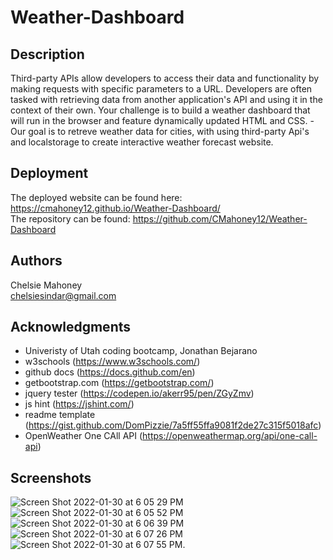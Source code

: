 # Weather-Dashboard

## Description

Third-party APIs allow developers to access their data and functionality by making requests with specific parameters to a URL. Developers are often tasked with retrieving data from another application's API and using it in the context of their own. Your challenge is to build a weather dashboard that will run in the browser and feature dynamically updated HTML and CSS.
-Our goal is to retreve weather data for cities, with using third-party Api's and localstorage to create interactive weather forecast website.


## Deployment 

The deployed website can be found here: https://cmahoney12.github.io/Weather-Dashboard/  
The repository can be found: https://github.com/CMahoney12/Weather-Dashboard  


## Authors

Chelsie Mahoney  
chelsiesindar@gmail.com  



## Acknowledgments

* Univeristy of Utah coding bootcamp, Jonathan Bejarano
* w3schools (https://www.w3schools.com/)  
* github docs (https://docs.github.com/en)  
* getbootstrap.com (https://getbootstrap.com/)  
* jquery tester (https://codepen.io/akerr95/pen/ZGyZmv)  
* js hint (https://jshint.com/)  
* readme template (https://gist.github.com/DomPizzie/7a5ff55ffa9081f2de27c315f5018afc)  
* OpenWeather One CAll API (https://openweathermap.org/api/one-call-api)  


## Screenshots  

![Screen Shot 2022-01-30 at 6 05 29 PM](https://user-images.githubusercontent.com/93498408/151726140-c68d7e52-656b-4559-b9c0-f30f4b96586d.png)  
![Screen Shot 2022-01-30 at 6 05 52 PM](https://user-images.githubusercontent.com/93498408/151726156-acdb79b6-ec28-4c15-b267-d61881a9a18d.png)  
![Screen Shot 2022-01-30 at 6 06 39 PM](https://user-images.githubusercontent.com/93498408/151726164-a553366d-e020-4530-bcc6-dde66b963769.png)  
![Screen Shot 2022-01-30 at 6 07 26 PM](https://user-images.githubusercontent.com/93498408/151726170-29357080-2b09-4378-b61e-41df9515bfee.png)  
![Screen Shot 2022-01-30 at 6 07 55 PM](https://user-images.githubusercontent.com/93498408/151726179-f7fceb2d-9e72-48ce-9c61-aa57d525d85a.png). 


